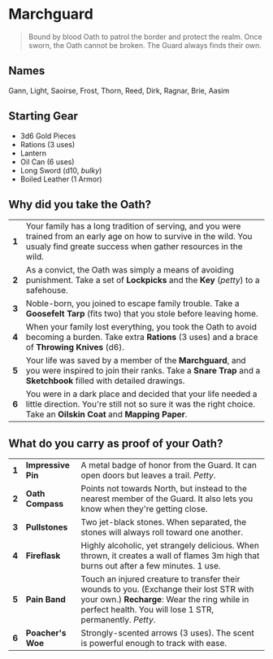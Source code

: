 # Marchguard

> Bound by blood Oath to patrol the border and protect the realm. Once sworn, the Oath cannot be broken. The Guard always finds their own.

## Names

Gann, Light, Saoirse, Frost, Thorn, Reed, Dirk, Ragnar, Brie, Aasim

## Starting Gear

- 3d6 Gold Pieces
- Rations (3 uses)
- Lantern
- Oil Can (6 uses)
- Long Sword (d10, _bulky_)
- Boiled Leather (1 Armor)

## Why did you take the Oath?

|       |                                                                                                                                                                                                                                                                     |
| ----- | ------------------------------------------------------------------------------------------------------------------------------------------------------------------------------------------------------------------------------------------------------------------- |
| **1** | Your family has a long tradition of serving, and you were trained from an early age on how to survive in the wild. You usualy find greate success when gather resources in the wild.                                                                                |
| **2** | As a convict, the Oath was simply a means of avoiding punishment. Take a set of **Lockpicks** and the **Key** (_petty_) to a safehouse.                                                                                                                             |
| **3** | Noble-born, you joined to escape family trouble. Take a **Goosefelt Tarp** (fits two) that you stole before leaving home.                                                                                                                                           |
| **4** | When your family lost everything, you took the Oath to avoid becoming a burden. Take extra **Rations** (3 uses) and a brace of **Throwing Knives** (d6).                                                                                                            |
| **5** | Your life was saved by a member of the **Marchguard**, and you were inspired to join their ranks. Take a **Snare Trap** and a **Sketchbook** filled with detailed drawings.                                                                                         |
| **6** | You were in a dark place and decided that your life needed a little direction. You're still not so sure it was the right choice. Take an **Oilskin Coat** and **Mapping Paper**.                                                                                    |

## What do you carry as proof of your Oath?

|       |                    |                                                                                                                                                                                                     |
| ----- | ------------------ | ------------------------------------------------------------------------------------------------------------------------------------------------------------------------                            |
| **1** | **Impressive Pin** | A metal badge of honor from the Guard. It can open doors but leaves a trail. _Petty_.                                                                                                               |
| **2** | **Oath Compass**   | Points not towards North, but instead to the nearest member of the Guard. It also lets you know when they're getting close.                                                                         |
| **3** | **Pullstones**     | Two jet-black stones. When separated, the stones will always roll toward one another.                                                                                                               |
| **4** | **Fireflask**      | Highly alcoholic, yet strangely delicious. When thrown, it creates a wall of flames 3m high that burns out after a few minutes. 1 use.                                                              |
| **5** | **Pain Band**      | Touch an injured creature to transfer their wounds to you. (Exchange their lost STR with your own.) **Recharge**: Wear the ring while in perfect health. You will lose 1 STR, permanently. _Petty_. |
| **6** | **Poacher's Woe**  | Strongly-scented arrows (3 uses). The scent is powerful enough to track with ease.                                                                                                                  |

